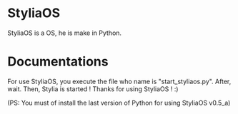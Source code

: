 # StyliaOS
StyliaOS is a OS, he is make in Python.

# Documentations
For use StyliaOS, you execute the file who name is "start_styliaos.py".
After, wait. Then, Stylia is started ! Thanks for using StyliaOS ! :)

(PS: You must of install the last version of Python for using StyliaOS v0.5_a)
